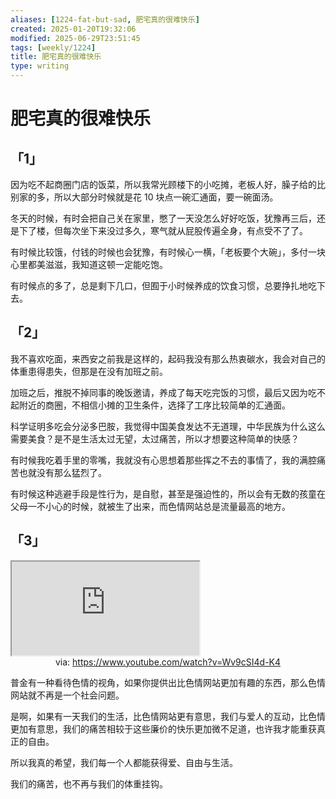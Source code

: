 ```yaml
---
aliases: [1224-fat-but-sad, 肥宅真的很难快乐]
created: 2025-01-20T19:32:06
modified: 2025-06-29T23:51:45
tags: [weekly/1224]
title: 肥宅真的很难快乐
type: writing
---
```


# 肥宅真的很难快乐

## 「1」

因为吃不起商圈门店的饭菜，所以我常光顾楼下的小吃摊，老板人好，臊子给的比别家的多，所以大部分时候就是花 10 块点一碗汇通面，要一碗面汤。

冬天的时候，有时会把自己关在家里，憋了一天没怎么好好吃饭，犹豫再三后，还是下了楼，但每次坐下来没过多久，寒气就从屁股传遍全身，有点受不了了。

有时候比较饿，付钱的时候也会犹豫，有时候心一横，「老板要个大碗」，多付一块心里都美滋滋，我知道这顿一定能吃饱。

有时候点的多了，总是剩下几口，但囿于小时候养成的饮食习惯，总要挣扎地吃下去。

## 「2」

我不喜欢吃面，来西安之前我是这样的，起码我没有那么热衷碳水，我会对自己的体重患得患失，但那是在没有加班之前。

加班之后，推脱不掉同事的晚饭邀请，养成了每天吃完饭的习惯，最后又因为吃不起附近的商圈，不相信小摊的卫生条件，选择了工序比较简单的汇通面。

科学证明多吃会分泌多巴胺，我觉得中国美食发达不无道理，中华民族为什么这么需要美食？是不是生活太过无望，太过痛苦，所以才想要这种简单的快感？

有时候我吃着手里的零嘴，我就没有心思想着那些挥之不去的事情了，我的满腔痛苦也就没有那么猛烈了。

有时候这种逃避手段是性行为，是自慰，甚至是强迫性的，所以会有无数的孩童在父母一不小心的时候，就被生了出来，而色情网站总是流量最高的地方。

## 「3」

<iframe src="https://www.youtube.com/embed/Wv9cSI4d-K4" allow="accelerometer; autoplay; clipboard-write; encrypted-media; gyroscope; picture-in-picture; web-share" referrerpolicy="strict-origin-when-cross-origin" allowfullscreen></iframe>
<center>via: <a href='https://www.youtube.com/watch?v=Wv9cSI4d-K4' target='_blank' class='external-link'>https://www.youtube.com/watch?v=Wv9cSI4d-K4</a></center>

普金有一种看待色情的视角，如果你提供出比色情网站更加有趣的东西，那么色情网站就不再是一个社会问题。

是啊，如果有一天我们的生活，比色情网站更有意思，我们与爱人的互动，比色情更加有意思，我们的痛苦相较于这些廉价的快乐更加微不足道，也许我才能重获真正的自由。

所以我真的希望，我们每一个人都能获得爱、自由与生活。

我们的痛苦，也不再与我们的体重挂钩。
